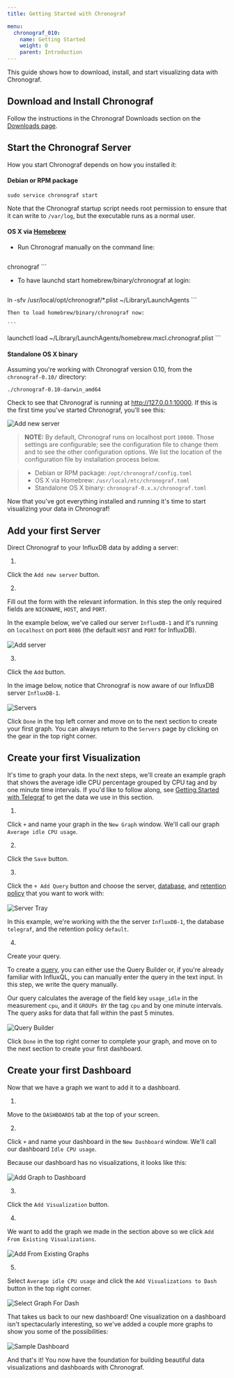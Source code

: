 ```yaml
---
title: Getting Started with Chronograf

menu:
  chronograf_010:
    name: Getting Started
    weight: 0
    parent: Introduction
---
```


This guide shows how to download, install, and start visualizing data with Chronograf.

## Download and Install Chronograf
Follow the instructions in the Chronograf Downloads section on the [Downloads page](https://influxdb.com/download/index.html#).

## Start the Chronograf Server
How you start Chronograf depends on how you installed it:

#### Debian or RPM package
```
sudo service chronograf start
```
Note that the Chronograf startup script needs root permission to ensure that it can write to `/var/log`, but the executable runs as a normal user.

#### OS X via [Homebrew](http://brew.sh/)
* Run Chronograf manually on the command line:

    ```
chronograf
    ```

* To have launchd start homebrew/binary/chronograf at login:

    ```
ln -sfv /usr/local/opt/chronograf/*.plist ~/Library/LaunchAgents
    ```

    Then to load homebrew/binary/chronograf now:

    ```
launchctl load ~/Library/LaunchAgents/homebrew.mxcl.chronograf.plist
    ```

#### Standalone OS X binary
Assuming you're working with Chronograf version 0.10, from the `chronograf-0.10/` directory:
```
./chronograf-0.10-darwin_amd64
```

Check to see that Chronograf is running at http://127.0.0.1:10000.
If this is the first time you've started Chronograf, you'll see this:

![Add new server](/img/chronograf/add-new-server.png)

> **NOTE:** By default, Chronograf runs on localhost port `10000`.
Those settings are configurable; see the configuration file to change them and to see the other configuration options.
We list the location of the configuration file by installation process below.

> * Debian or RPM package: `/opt/chronograf/config.toml`
> * OS X via Homebrew: `/usr/local/etc/chronograf.toml`
> * Standalone OS X binary: `chronograf-0.x.x/chronograf.toml`

Now that you've got everything installed and running it's time to start visualizing your data in Chronograf!

## Add your first Server
Direct Chronograf to your InfluxDB data by adding a server:

1.
Click the `Add new server` button.

2.
Fill out the form with the relevant information.
In this step the only required fields are `NICKNAME`, `HOST`, and `PORT`.

In the example below, we've called our server `InfluxDB-1` and it's running on `localhost` on port `8086` (the default `HOST` and `PORT` for InfluxDB).
<br>
<br>
![Add server](/img/chronograf/add-server.png)

3.
Click the `Add` button.

In the image below, notice that Chronograf is now aware of our InfluxDB server `InfluxDB-1`.
<br>
<br>
![Servers](/img/chronograf/servers.png)

Click `Done` in the top left corner and move on to the next section to create your first graph.
You can always return to the `Servers` page by clicking on the gear in the top right corner.

## Create your first Visualization
It's time to graph your data.
In the next steps, we'll create an example graph that shows the average idle CPU percentage grouped by CPU tag and by one minute time intervals.
If you'd like to follow along, see [Getting Started with Telegraf](https://docs.influxdata.com/telegraf/v0.10/introduction/getting-started-telegraf/) to get the data we use in this section.

1.
Click `+` and name your graph in the `New Graph` window.
We'll call our graph `Average idle CPU usage`.

2.
Click the `Save` button.

3.
Click the `+ Add Query` button and choose the server, [database](/influxdb/v0.10/concepts/glossary/#database), and [retention policy](/influxdb/v0.10/concepts/glossary/#retention-policy-rp) that you want to work with:
<br>
<br>
![Server Tray](/img/chronograf/server-tray-10.png)

In this example, we're working with the the server `InfluxDB-1`, the database `telegraf`, and the retention policy `default`.

4.
Create your query.

To create a [query](/influxdb/v0.10/concepts/glossary/#query), you can either use the Query Builder or, if you're already familiar with InfluxQL, you can manually enter the query in the text input.
In this step, we write the query manually.

Our query calculates the average of the field key `usage_idle` in the measurement `cpu`, and it `GROUPs BY` the tag `cpu` and by one minute intervals. The query asks for data that fall within the past 5 minutes.
<br>
<br>
    ![Query Builder](/img/chronograf/query-builder-010.png)

Click `Done` in the top right corner to complete your graph, and move on to the next section to create your first dashboard.

## Create your first Dashboard
Now that we have a graph we want to add it to a dashboard.

1.
Move to the `DASHBOARDS` tab at the top of your screen.

2.
Click `+` and name your dashboard in the `New Dashboard` window.
We'll call our dashboard `Idle CPU usage`.

Because our dashboard has no visualizations, it looks like this:
<br>
<br>
![Add Graph to Dashboard](/img/chronograf/add-graph-to-dash-010.png)

3.
Click the `Add Visualization` button.

4.
We want to add the graph we made in the section above so we click `Add From Existing Visualizations`.
<br>
<br>
![Add From Existing Graphs](/img/chronograf/add-from-existing-graphs-010.png)

5.
Select `Average idle CPU usage` and click the `Add Visualizations to Dash` button in the top right corner.
<br>
<br>
![Select Graph For Dash](/img/chronograf/select-graph-for-dash-010.png)

That takes us back to our new dashboard!
One visualization on a dashboard isn't spectacularly interesting, so we've added a couple more graphs to show you some of the possibilities:
<br>
<br>
![Sample Dashboard](/img/chronograf/sample-dashboard-010.png)

And that's it!
You now have the foundation for building beautiful data visualizations and dashboards with Chronograf.
